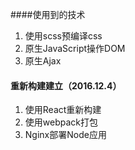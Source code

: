 ####使用到的技术

1. 使用scss预编译css
2. 原生JavaScript操作DOM
3. 原生Ajax

#### 重新构建建立（2016.12.4）
1. 使用React重新构建
2. 使用webpack打包
3. Nginx部署Node应用